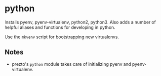 python
======

Installs pyenv, pyenv-virtualenv, python2, python3. Also adds a number of helpful aliases and functions for developing in python.

Use the `mkvenv` script for bootstrapping new virtualenvs.

## Notes

* prezto's `python` module takes care of initializing pyenv and
    pyenv-virtualenv.

